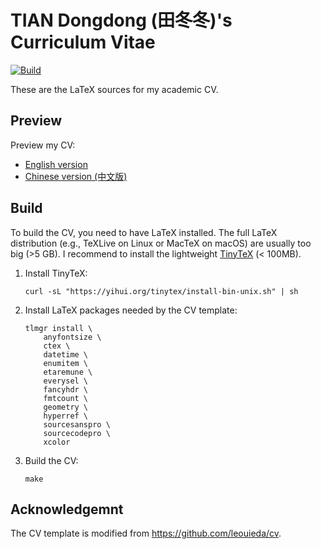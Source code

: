 # TIAN Dongdong (田冬冬)'s Curriculum Vitae

[![Build](https://github.com/seisman/cv/actions/workflows/build.yaml/badge.svg)](https://github.com/seisman/cv/actions/workflows/build.yaml)

These are the LaTeX sources for my academic CV.

## Preview

Preview my CV:

- [English version](https://github.com/seisman/cv/blob/gh-pages/DTian_cv_cn.pdf)
- [Chinese version (中文版)](https://github.com/seisman/cv/blob/gh-pages/DTian_cv_en.pdf)

## Build

To build the CV, you need to have LaTeX installed. The full LaTeX distribution
(e.g., TeXLive on Linux or MacTeX on macOS) are usually too big (>5 GB).
I recommend to install the lightweight [TinyTeX](https://yihui.org/tinytex/)
(< 100MB).

1. 	Install TinyTeX:

		curl -sL "https://yihui.org/tinytex/install-bin-unix.sh" | sh

2. 	Install LaTeX packages needed by the CV template:

        tlmgr install \
            anyfontsize \
            ctex \
            datetime \
            enumitem \
            etaremune \
            everysel \
            fancyhdr \
            fmtcount \
            geometry \
            hyperref \
            sourcesanspro \
            sourcecodepro \
            xcolor

3. 	Build the CV:

		make

## Acknowledgemnt

The CV template is modified from https://github.com/leouieda/cv.
